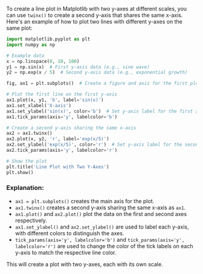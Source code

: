 To create a line plot in Matplotlib with two y-axes at different scales, you can use `twinx()` to create a second y-axis
that shares the same x-axis. Here's an example of how to plot two lines with different y-axes on the same plot:

```python
import matplotlib.pyplot as plt
import numpy as np

# Example data
x = np.linspace(0, 10, 100)
y1 = np.sin(x)  # First y-axis data (e.g., sine wave)
y2 = np.exp(x / 5)  # Second y-axis data (e.g., exponential growth)

fig, ax1 = plt.subplots()  # Create a figure and axis for the first plot

# Plot the first line on the first y-axis
ax1.plot(x, y1, 'b', label='sin(x)')
ax1.set_xlabel('X-axis')
ax1.set_ylabel('sin(x)', color='b')  # Set y-axis label for the first axis
ax1.tick_params(axis='y', labelcolor='b')

# Create a second y-axis sharing the same x-axis
ax2 = ax1.twinx()
ax2.plot(x, y2, 'r', label='exp(x/5)')
ax2.set_ylabel('exp(x/5)', color='r')  # Set y-axis label for the second axis
ax2.tick_params(axis='y', labelcolor='r')

# Show the plot
plt.title('Line Plot with Two Y-Axes')
plt.show()
```

### Explanation:
- `ax1 = plt.subplots()` creates the main axis for the plot.
- `ax1.twinx()` creates a second y-axis sharing the same x-axis as `ax1`.
- `ax1.plot()` and `ax2.plot()` plot the data on the first and second axes respectively.
- `ax1.set_ylabel()` and `ax2.set_ylabel()` are used to label each y-axis, with different colors to distinguish the axes.
- `tick_params(axis='y', labelcolor='b')` and `tick_params(axis='y', labelcolor='r')` are used to change the color of the tick labels on each y-axis to match the respective line color.

This will create a plot with two y-axes, each with its own scale.
